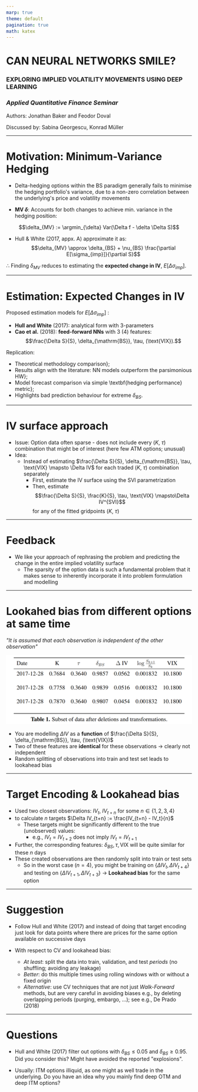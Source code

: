 ```yaml
---
marp: true
theme: default
pagination: true
math: katex
---
```


# CAN NEURAL NETWORKS SMILE? 
### EXPLORING IMPLIED VOLATILITY MOVEMENTS USING DEEP LEARNING
### *Applied Quantitative Finance Seminar*

Authors: Jonathan Baker and Feodor Doval

Discussed by: Sabina Georgescu, Konrad Müller

---
# Motivation: Minimum-Variance Hedging

* Delta-hedging options within the BS paradigm generally fails to minimise the hedging portfolio's variance, due to a non-zero correlation between the underlying's price and volatility movements

* **MV $\delta$**: Accounts for both changes to achieve min. variance in the hedging position:

$$\delta_{MV} := \argmin_{\delta} Var(\Delta f - \delta \Delta S)$$

* Hull & White (2017, appx. A) approximate it as: 
$$\delta_{MV} \approx \delta_{BS} + \nu_{BS} \frac{\partial E[\sigma_{imp}]}{\partial S}$$


$\therefore$ Finding $\delta_{MV}$ reduces to estimating the **expected change in IV**, $E[\Delta \sigma_{imp}].$

---

# Estimation: Expected Changes in IV
Proposed estimation models for $E[\Delta \sigma_{imp}]$ :
  * **Hull and White** (2017): analytical form with 3-parameters
  * **Cao et al.** (2018): **feed-forward NNs** with 3 (4) features: 
    $$\frac{\Delta S}{S}, \delta_{\mathrm{BS}}, \tau, (\text{VIX}).$$

Replication:

* Theoretical methodology comparison};
* Results align with the literature: NN models outperform the parsimonious HW};
* Model forecast comparison via simple \textbf{hedging performance} metric};
* Highlights bad prediction behaviour for extreme $\delta_{BS}$.


---
# IV surface approach

* Issue: Option data often sparse - does not include every ($K$, $\tau$) combination that might be of interest (here few ATM options; unusual)
* Idea:
    * Instead of estimating $\frac{\Delta S}{S}, \delta_{\mathrm{BS}}, \tau, \text{VIX} \mapsto \Delta IV$ for each traded ($K$, $\tau$) combination separately
        * First, estimate the IV surface using the SVI parametrization
        * Then, estimate 
        $$\frac{\Delta S}{S}, \frac{K}{S}, \tau, \text{VIX} \mapsto\Delta IV^{SVI}$$ 
        for any of the fitted gridpoints ($K$, $\tau$)
    

---
# Feedback

* We like your approach of rephrasing the problem and predicting the change in the entire implied volatility surface
    * The sparsity of the option data is such a fundamental problem that it makes sense to inherently incorporate it into problem formulation and modelling

---
# Lookahed bias from different options at same time

*"It is assumed that each observation is independent of the other observation"*


<center>

![width:20cm](table_1.png)

</center>

* You are modelling $\Delta IV$ as a **function** of $\frac{\Delta S}{S}, \delta_{\mathrm{BS}}, \tau, (\text{VIX})$
* Two of these features are **identical** for these observations $\rightarrow$ clearly not independent
* Random splitting of observations into train and test set leads to lookahead bias 

---

# Target Encoding & Lookahead bias

* Used two closest observations: $IV_t$, $IV_{t+n}$ for some $n \in \{1, 2, 3, 4\}$ 
* to calculate $n$ targets $\Delta IV_{t+n} := \frac{IV_{t+n} - IV_t}{n}$
    * These targets might be significantly different to the true (unobserved) values:
        * e.g., $IV_t = IV_{t+2}$ does not imply $IV_t = IV_{t+1}$
* Further, the corresponding features: $\delta_{BS}, \tau, \text{VIX}$ will be quite similar for these $n$ days
* These created observations are then randomly split into train or test sets
    * So in the worst case ($n = 4$), you might be training on $\{\Delta IV_t, \Delta IV_{t+4}\}$ and testing on $\{\Delta IV_{t+1}, \Delta IV_{t+3}\}$ $\rightarrow$ **Lookahead bias** for the same option

---

# Suggestion

* Follow Hull and White (2017) and instead of doing that target encoding just look for data points where there are prices for the same option available on successive days

* With respect to CV and lookahead bias: 
    * *At least*: split the data into train, validation, and test *periods* (no shuffling; avoiding any leakage)
    * *Better*: do this multiple times using rolling windows with or without a fixed origin
    * *Alternative*: use CV techniques that are not just *Walk-Forward* methods, but are very careful in avoiding biases e.g., by deleting overlapping periods (purging, embargo, ...); see e.g., De Prado (2018)

---

# Questions 


* Hull and White (2017) filter out options with $\delta_{BS} \leq 0.05$ and  $\delta_{BS} \geq 0.95$. Did you consider this? Might have avoided the reported "explosions".

* Usually: ITM options illiquid, as one might as well trade in the underlying. Do you have an idea why you mainly find deep OTM and deep ITM options?
